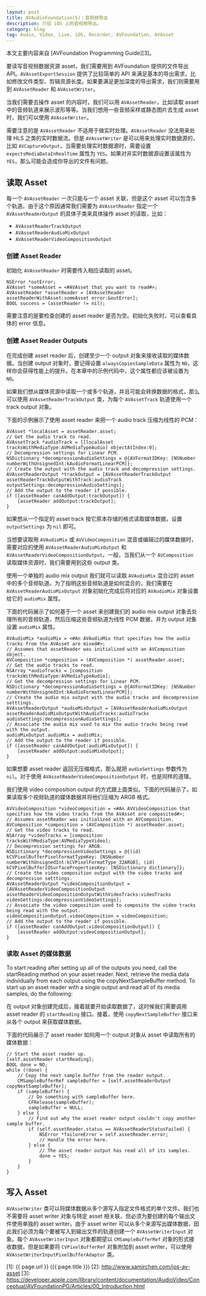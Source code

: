 ```yaml
---
layout: post
title: AVAudioFoundation(5)：音视频导出
description: 介绍 iOS 上的音视频导出。
category: blog
tag: Audio, Video, Live, iOS, Recorder, AVFoundation, AVAsset
---
```


本文主要内容来自 [AVFoundation Programming Guide][3]。


要读写音视频数据资源 asset，我们需要用到 AVFoundation 提供的文件导出 API。`AVAssetExportSession` 提供了比较简单的 API 来满足基本的导出需求，比如修改文件类型、剪辑资源长度。如果要满足更加深度的导出需求，我们则需要用到 `AVAssetReader` 和 `AVAssetWriter`。


当我们需要去操作 asset 的内容时，我们可以用 `AVAssetReader`，比如读取 asset 中的音频轨道来展示波形等等。当我们想用一些音频采样或静态图片去生成 asset 时，我们可以使用 `AVAssetWriter`。

需要注意的是 `AVAssetReader` 不适用于做实时处理。`AVAssetReader` 没法用来处理 HLS 之类的实时数据流。但是 `AVAssetWriter` 是可以用来处理实时数据源的，比如 `AVCaptureOutput`，当需要处理实时数据源时，需要设置 `expectsMediaDataInRealTime` 属性为 `YES`。如果对非实时数据源设置该属性为 `YES`，那么可能会造成你导出的文件有问题。



## 读取 Asset

每一个 `AVAssetReader` 一次只能与一个 asset 关联，但是这个 asset 可以包含多个轨道。由于这个原因通常我们需要为 `AVAssetReader` 指定一个 `AVAssetReaderOutput` 的具体子类来具体操作 asset 的读取，比如：


- `AVAssetReaderTrackOutput`
- `AVAssetReaderAudioMixOutput`
- `AVAssetReaderVideoCompositionOutput`


### 创建 Asset Reader

初始化 `AVAssetReader` 时需要传入相应读取的 asset。


```
NSError *outError;
AVAsset *someAsset = <#AVAsset that you want to read#>;
AVAssetReader *assetReader = [AVAssetReader assetReaderWithAsset:someAsset error:&outError];
BOOL success = (assetReader != nil);
```

需要注意的是要检查创建的 asset reader 是否为空。初始化失败时，可以查看具体的 error 信息。




### 创建 Asset Reader Outputs

在完成创建 asset reader 后，创建至少一个 output 对象来接收读取的媒体数据。当创建 output 对象时，要记得设置 `alwaysCopiesSampleData` 属性为 `NO`，这样你会获得性能上的提升。在本章中的示例代码中，这个属性都应该被设置为 `NO`。


如果我们想从媒体资源中读取一个或多个轨道，并且可能会转换数据的格式，那么可以使用 `AVAssetReaderTrackOutput` 类，为每个 `AVAssetTrack` 轨道使用一个 track output 对象。


下面的示例展示了使用 asset reader 来把一个 audio track 压缩为线性的 PCM：


```
AVAsset *localAsset = assetReader.asset;
// Get the audio track to read.
AVAssetTrack *audioTrack = [[localAsset tracksWithMediaType:AVMediaTypeAudio] objectAtIndex:0];
// Decompression settings for Linear PCM.
NSDictionary *decompressionAudioSettings = @{AVFormatIDKey: [NSNumber numberWithUnsignedInt:kAudioFormatLinearPCM]};
// Create the output with the audio track and decompression settings.
AVAssetReaderOutput *trackOutput = [AVAssetReaderTrackOutput assetReaderTrackOutputWithTrack:audioTrack outputSettings:decompressionAudioSettings];
// Add the output to the reader if possible.
if ([assetReader canAddOutput:trackOutput]) {
    [assetReader addOutput:trackOutput];
}
```


如果想从一个指定的 asset track 按它原本存储的格式读取媒体数据，设置 `outputSettings` 为 `nil` 即可。




当想要读取用 `AVAudioMix` 或 `AVVideoComposition` 混音或编辑过的媒体数据时，需要对应的使用 `AVAssetReaderAudioMixOutput` 和 `AVAssetReaderVideoCompositionOutput`。一般，当我们从一个 `AVComposition` 读取媒体资源时，我们需要用到这些 output 类。





使用一个单独的 audio mix output 我们就可以读取 `AVAudioMix` 混合过的 asset 中的多个音频轨道。为了指明这些音频轨道是如何混合的，我们需要在 `AVAssetReaderAudioMixOutput` 对象初始化完成后将对应的 `AVAudioMix` 对象设置给它的 `audioMix` 属性。

下面的代码展示了如何基于一个 asset 来创建我们的 audio mix output 对象去处理所有的音频轨道，然后压缩这些音频轨道为线性 PCM 数据，并为 output 对象设置 `audioMix` 属性。


```
AVAudioMix *audioMix = <#An AVAudioMix that specifies how the audio tracks from the AVAsset are mixed#>;
// Assumes that assetReader was initialized with an AVComposition object.
AVComposition *composition = (AVComposition *) assetReader.asset;
// Get the audio tracks to read.
NSArray *audioTracks = [composition tracksWithMediaType:AVMediaTypeAudio];
// Get the decompression settings for Linear PCM.
NSDictionary *decompressionAudioSettings = @{AVFormatIDKey: [NSNumber numberWithUnsignedInt:kAudioFormatLinearPCM]};
// Create the audio mix output with the audio tracks and decompression setttings.
AVAssetReaderOutput *audioMixOutput = [AVAssetReaderAudioMixOutput assetReaderAudioMixOutputWithAudioTracks:audioTracks audioSettings:decompressionAudioSettings];
// Associate the audio mix used to mix the audio tracks being read with the output.
audioMixOutput.audioMix = audioMix;
// Add the output to the reader if possible.
if ([assetReader canAddOutput:audioMixOutput]) {
    [assetReader addOutput:audioMixOutput];
}
```


如果想要 asset reader 返回无压缩格式，那么就把 `audioSettings` 参数传为 `nil`。对于使用 `AVAssetReaderVideoCompositionOutput` 时，也是同样的道理。



我们使用 video composition output 的方式跟上面类似。下面的代码展示了，如果读取多个视频轨道的媒体数据并将他们压缩为 ARGB 格式。


```
AVVideoComposition *videoComposition = <#An AVVideoComposition that specifies how the video tracks from the AVAsset are composited#>;
// Assumes assetReader was initialized with an AVComposition.
AVComposition *composition = (AVComposition *) assetReader.asset;
// Get the video tracks to read.
NSArray *videoTracks = [composition tracksWithMediaType:AVMediaTypeVideo];
// Decompression settings for ARGB.
NSDictionary *decompressionVideoSettings = @{(id) kCVPixelBufferPixelFormatTypeKey: [NSNumber numberWithUnsignedInt:kCVPixelFormatType_32ARGB], (id) kCVPixelBufferIOSurfacePropertiesKey: [NSDictionary dictionary]};
// Create the video composition output with the video tracks and decompression setttings.
AVAssetReaderOutput *videoCompositionOutput = [AVAssetReaderVideoCompositionOutput assetReaderVideoCompositionOutputWithVideoTracks:videoTracks videoSettings:decompressionVideoSettings];
// Associate the video composition used to composite the video tracks being read with the output.
videoCompositionOutput.videoComposition = videoComposition;
// Add the output to the reader if possible.
if ([assetReader canAddOutput:videoCompositionOutput]) {
    [assetReader addOutput:videoCompositionOutput];
}
```


### 读取 Asset 的媒体数据


To start reading after setting up all of the outputs you need, call the startReading method on your asset reader. Next, retrieve the media data individually from each output using the copyNextSampleBuffer method. To start up an asset reader with a single output and read all of its media samples, do the following:


在 output 对象创建完成后，接着就要开始读取数据了，这时候我们需要调用 asset reader 的 `startReading` 接口。接着，使用 `copyNextSampleBuffer` 接口来从各个 output 来获取媒体数据。

下面的代码展示了 asset reader 如何用一个 output 对象从 asset 中读取所有的媒体数据：



```
// Start the asset reader up.
[self.assetReader startReading];
BOOL done = NO;
while (!done) {
    // Copy the next sample buffer from the reader output.
    CMSampleBufferRef sampleBuffer = [self.assetReaderOutput copyNextSampleBuffer];
    if (sampleBuffer) {
        // Do something with sampleBuffer here.
        CFRelease(sampleBuffer);
        sampleBuffer = NULL;
    } else {
        // Find out why the asset reader output couldn't copy another sample buffer.
        if (self.assetReader.status == AVAssetReaderStatusFailed) {
            NSError *failureError = self.assetReader.error;
            // Handle the error here.
        } else {
            // The asset reader output has read all of its samples.
            done = YES;
        } 
    }
}
```


## 写入 Asset


`AVAssetWriter` 类可以将媒体数据从多个源写入指定文件格式的单个文件。我们也不需要将 asset writer 对象与特定 asset 相关联，但必须为要创建的每个输出文件使用单独的 asset writer。由于 asset writer 可以从多个来源写出媒体数据，因此我们必须为每个要被写入到输出文件的轨道创建一个 `AVAssetWriterInput` 对象。每个 `AVAssetWriterInput` 对象都期望以 `CMSampleBufferRef` 对象的形式接收数据，但是如果要将 `CVPixelBufferRef` 对象附加到 asset writer，可以使用 `AVAssetWriterInputPixelBufferAdaptor` 类。










[SamirChen]: http://www.samirchen.com "SamirChen"
[1]: {{ page.url }} ({{ page.title }})
[2]: http://www.samirchen.com/ios-av-asset
[3]: https://developer.apple.com/library/content/documentation/AudioVideo/Conceptual/AVFoundationPG/Articles/00_Introduction.html